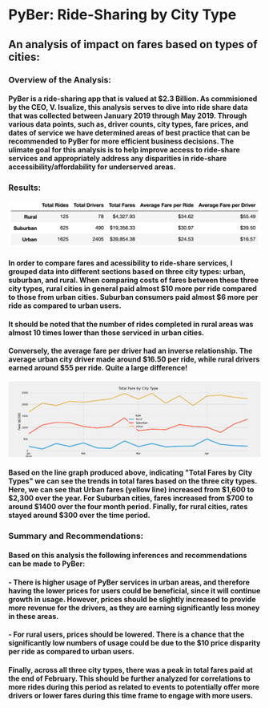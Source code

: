 # PyBer: Ride-Sharing by City Type
## An analysis of impact on fares based on types of cities:

### Overview of the Analysis:
#### PyBer is a ride-sharing app that is valued at $2.3 Billion. As commisioned by the CEO, V. Isualize, this analysis serves to dive into ride share data that was collected between January 2019 through May 2019. Through various data points, such as, driver counts, city types, fare prices, and dates of service we have determined areas of best practice that can be recommended to PyBer for more efficient business decisions. The ulimate goal for this analysis is to help improve access to ride-share services and appropriately address any disparities in ride-share accessibility/affordability for underserved areas. 

### Results:

![City Types Info](https://github.com/zinashah8/PyBer_Analysis/blob/501e6c3b4c74c65d08fc9ca26ffe48d86a8a73b8/analysis/City_Types_Chart.png)

#### In order to compare fares and acessibility to ride-share services, I grouped data into different sections based on three city types: urban, suburban, and rural. When comparing costs of fares between these three city types, rural cities in general paid almost $10 more per ride compared to those from urban cities. Suburban consumers paid almost $6 more per ride as compared to urban users.


#### It should be noted that the number of rides completed in rural areas was almost 10 times lower than those serviced in urban cities. 

#### Conversely, the average fare per driver had an inverse relationship. The average urban city driver made around $16.50 per ride, while rural drivers earned around $55 per ride. Quite a large difference! 


![Fares and City Types](https://github.com/zinashah8/PyBer_Analysis/blob/5a0fcb9e112937da614356bf42de3ad5f9e491f6/analysis/PyBer_fare_summary.png)

#### Based on the line graph produced above, indicating "Total Fares by City Types" we can see the trends in total fares based on the three city types. Here, we can see that Urban fares (yellow line) increased from $1,600 to $2,300 over the year. For Suburban cities, fares increased from $700 to around $1400 over the four month period. Finally, for rural cities, rates stayed around $300 over the time period. 

### Summary and Recommendations: 
#### Based on this analysis the following inferences and recommendations can be made to PyBer:

#### - There is higher usage of PyBer services in urban areas, and therefore having the lower prices for users could be beneficial, since it will continue growth in usage. However, prices should be slightly increased to provide more revenue for the drivers, as they are earning significantly less money in these areas.

#### - For rural users, prices should be lowered. There is a chance that the significantly low numbers of usage could be due to the $10 price disparity per ride as compared to urban users. 

#### Finally, across all three city types, there was a peak in total fares paid at the end of February. This should be further analyzed for correlations to more rides during this period as related to events to potentially offer more drivers or lower fares during this time frame to engage with more users. 